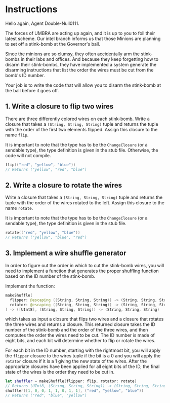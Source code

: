 # Instructions

Hello again, Agent Double-Null0111.

The forces of UMBRA are acting up again, and it is up to you to foil their latest scheme.
Our intel branch informs us that those Minions are planning to set off a stink-bomb at the Governor's ball.

Since the minions are so clumsy, they often accidentally arm the stink-bombs in their labs and offices.
And because they keep forgetting how to disarm their stink-bombs, they have implemented a system generate the disarming instructions that list the order the wires must be cut from the bomb's ID number.

Your job is to write the code that will allow you to disarm the stink-bomb at the ball before it goes off.

## 1. Write a closure to flip two wires

There are three differently colored wires on each stink-bomb.
Write a closure that takes a `(String, String, String)` tuple and returns the tuple with the order of the first two elements flipped.
Assign this closure to the name `flip`.

It is important to note that the type has to be the `ChangeClosure` (or a sendable type), the type definition is given in the stub file.
Otherwise, the code will not compile.

```swift
flip(("red", "yellow", "blue"))
// Returns ("yellow", "red", "blue")
```

## 2. Write a closure to rotate the wires

Write a closure that takes a `(String, String, String)` tuple and returns the tuple with the order of the wires rotated to the left.
Assign this closure to the name `rotate`.

It is important to note that the type has to be the `ChangeClosure` (or a sendable type), the type definition is given in the stub file.

```swift
rotate(("red", "yellow", "blue"))
// Returns ("yellow", "blue", "red")
```

## 3. Implement a wire shuffle generator

In order to figure out the order in which to cut the stink-bomb wires, you will need to implement a function that generates the proper shuffling function based on the ID number of the stink-bomb.

Implement the function:

```swift
makeShuffle(
  flipper: @escaping ((String, String, String)) -> (String, String, String),
  rotator: @escaping ((String, String, String)) -> (String, String, String)
) -> ([UInt8], (String, String, String)) -> (String, String, String)
```

which takes as input a closure that flips two wires and a closure that rotates the three wires and returns a closure.
This returned closure takes the ID number of the stink-bomb and the order of the three wires, and then computes the order the wires need to be cut.
The ID number is made of eight bits, and each bit will determine whether to flip or rotate the wires.

For each bit in the ID number, starting with the rightmost bit, you will apply the `flipper` closure to the wires tuple if the bit is a 0 and you will apply the `rotator` closure if it is a 1 giving the new state of the wires.
After the appropriate closures have been applied for all eight bits of the ID, the final state of the wires is the order they need to be cut in.

```swift
let shuffler = makeShuffle(flipper: flip, rotator: rotate)
// Returns (UInt8, (String, String, String)) -> (String, String, String)
shuffler([1, 0, 0, 1, 1, 0, 1, 1], ("red", "yellow", "blue"))
// Returns ("red", "blue", "yellow")
```
